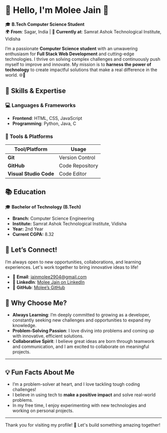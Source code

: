 # 🌟 **Hello, I'm Molee Jain** 👋  

🎓 **B.Tech Computer Science Student**  
🌍 **From**: Sagar, India | 📍 **Currently at**: Samrat Ashok Technological Institute, Vidisha  

I’m a passionate **Computer Science student** with an unwavering enthusiasm for **Full Stack Web Development** and cutting-edge technologies. I thrive on solving complex challenges and continuously push myself to improve and innovate. My mission is to **harness the power of technology** to create impactful solutions that make a real difference in the world. 🌐🚀

## 🚀 **Skills & Expertise**  

### 💻 **Languages & Frameworks**  
- **Frontend**: HTML, CSS, JavaScript  
- **Programming**: Python, Java, C  

### 🔧 **Tools & Platforms**  
| Tool/Platform           | Usage            |
|-------------------------|------------------|
| **Git**                 | Version Control  |
| **GitHub**              | Code Repository  |
| **Visual Studio Code**  | Code Editor      |

## 📚 **Education**  

🎓 **Bachelor of Technology (B.Tech)**  
- **Branch:** Computer Science Engineering  
- **Institute:** Samrat Ashok Technological Institute, Vidisha  
- **Year:** 2nd Year 
- **Current CGPA:** 8.32  

## 💬 **Let’s Connect!**  

I’m always open to new opportunities, collaborations, and learning experiences. Let's work together to bring innovative ideas to life!  

- 📧 **Email**: [jainmolee2904@gmail.com](mailto:jainmolee2904@gmail.com)  
- 🔗 **LinkedIn**: [Molee Jain on LinkedIn](https://www.linkedin.com/in/molee-jain-6891512b7)  
- 🐙 **GitHub**: [Molee’s GitHub](https://github.com/Moleej29)  

## 🌟 **Why Choose Me?**  

- **Always Learning**: I’m deeply committed to growing as a developer, constantly seeking new challenges and opportunities to expand my knowledge.  
- **Problem-Solving Passion**: I love diving into problems and coming up with innovative, efficient solutions.  
- **Collaborative Spirit**: I believe great ideas are born through teamwork and communication, and I am excited to collaborate on meaningful projects.  

---

## 💡 **Fun Facts About Me**  

- I’m a problem-solver at heart, and I love tackling tough coding challenges!  
- I believe in using tech to **make a positive impact** and solve real-world problems.  
- In my free time, I enjoy experimenting with new technologies and working on personal projects.  

---

Thank you for visiting my profile! 🌟 Let's build something amazing together!  








